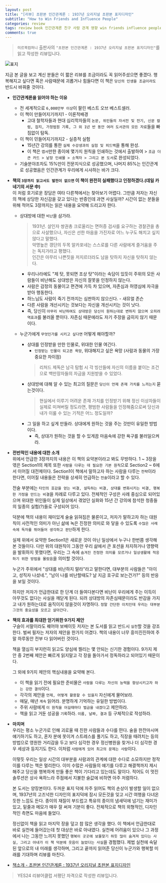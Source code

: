 ```yaml
---  
layout: post  
title: "[리뷰] 초판본 인간관계론 : 1937년 오리지널 초판본 표지디자인"  
subtitle: "How to Win Friends and Influence People"  
categories: review  
tags: review book 인간관계론 친구 사람 관계 영향 win friends influence people
comments: true  
---  
```

  
> `미르북컴퍼니` 출판사의 `"초판본 인간관계론 : 1937년 오리지널 초판본 표지디자인"`를 읽고 작성한 리뷰입니다.  

![표지](https://telegeam.github.io/assets/img/review/2020-04-24-review-book-how-to-win-friends-and-influence-people-1.jpg)  

지금 본 글을 보고 계신 분들은 이 짧은 리뷰를 조금이라도 꼭 읽어주셨으면 좋겠다. 행복해지고 싶다면 혹은 사람때문에 괴롭거나 힘들다면 이 책은 `당신의 인생을 조금이라도` 반드시 바꿔줄 것이다.

* __인간관계론을 읽어야 하는 이유__  
  + 전 세계적으로 `6,000만부 이상`이 팔린 베스트 오브 베스트셀러.
  + 이 책이 만들어지기까지1 - 이론적배경
    - 고대 철학자들과 현대 심리학자들의 `논문, 위인들의 자서전 및 전기, 신문 컬럼, 잡지, 가정법원 기록, 그 외 1년 반 동안 여러 도서관의 모든 자료`들을 빠짐없이 탐독.
  + 이 책이 민들어지기까지2 - 실증적 실험
    - 15년간 강의를 통한 `실제 수강생과의 실험 및 피드백`을 통해 완성. 
    - 이 책은 `엽서`만한 종이에 몇가지 원칙을 인쇄하는 것에서 출발하여 > `조금 더 큰 카드 > 낱장 인쇄물 > 소책자 > 그리고 본 도서`로 완성되었다.
  + 기술분야조차도 15%만이 전문지식으로 성공했으며, 나머지 85%는 인간관계로 성공했음은 인간관계가 우리에게 시사하는 바가 크다.
  
* __책의 `3장까지 읽고서도 발전이 없으면` 이 책이 완전히 실패했다고 인정하겠다.(데일 카네기의 서문 中)__  
  이 처럼 호기로운 장담은 여타 다른책에서는 찾아보기 어렵다. 그만큼 저자는 자신의 책에 상당한 자신감을 갖고 있다는 반증인데 과연 사실일까? 시간이 없는 분들을 위해 적어도 3장까지는 읽은 내용을 요약해 드리고자 한다.

  + 상대방에 대한 `비난`을 삼가라.
    > 1931년. 살인자 쌍권총 크로울리는 면허증 검사를 요구하는 경찰관을 총으로 사살했으나, 자신은 선한 마음을 가진자로 어느 누구도 해치고 싶지 않다고 말했다.  
    > 악명높은 갱단의 두목 알카포네는 스스로를 다른 사람에게 즐거움을 주는 독지가라고 평했다.  
    > 인간은 아무리 나쁜짓을 저지르더라도 남을 탓하지 자신을 탓하지 않는다.   
    - 우리나라에도 "제 탓, 못되면 조상 탓"이라는 속담이 있듯이 주위의 모든 사람들이 비난해도 상대방은 자신의 잘못을 인정하지 않는다.
    - 사람은 감정의 동물이고 편견에 가득 차 있으며, 자존심과 허영심에 자극을 받아 행동한다.
    - 하느님도 사람이 죽기 전까지는 심판하지 않으신다. - 새뮤얼 존슨
    - 다른 사람을 개선시키는 것보다는 자신을 개선시키는 것이 낫다.
    - 즉, 당신이 `아무리 비난하여도 상대방은 당신이 원하는대로 변하지 않으며 오히려 역효과`를 불러올 뿐이다. 자존심 때문에라도 자기 주장을 굽히지 않기 때문이다.
    
  + 누군가에게 `무엇인가를 시키고 싶다면` 어떻게 해야할까?
    - 상대를 인정받을 만한 인물로, 위대한 인물 여긴다.
      * `인정받는 인물이 되고픈 욕망`, 위대해지고 싶은 욕망 (사람과 동물의 가장 중요한 차이점)
      > 리처드 제독은 남극 탐험 시 각 빙산들에 자신의 이름을 붙이는 조건으로 백만장자들의 자금을 지원받을 수 있었다.
    - 상대방에 대해 알 수 있는 최고의 질문은 `당신이 언제 존재 가치를 느끼는지` 묻는것이다.
      > 현실에서 이루기 어려운 존재 가치를 인정받기 위해 정신 이상자들이 실제로 미쳐버릴 정도라면, 평범한 사람들을 인정해줌으로써 당신과 내가 이룰 수 있는 기적은 어느 정도일까?
    - 그 일을 하고 싶게 만들라. 상대에게 원하는 것을 주는 것만이 유일한 방법이다.
      * 즉, 상대가 원하는 것을 할 수 있게끔 마음속에 강한 욕구를 불러일으켜라.

* __전반적인 내용에 대한 소개__  
  위에서 언급한 3장까지의 내용은 이 책의 요약본이라고 봐도 무방하다. 1 ~ 3장을 엮은 Section1의 제목 또한 `사람을 다루는 데 필요한 기본 원칙`으로 Section2 ~ 6에서 이어질 대전제이다. Section1이 책에서 말하고자 하는 사람을 다루는 `전략`이라 한다면, 이어질 내용들은 전략을 상세히 언급하는 `전술`이라고 할 수 있다. 

  전술 부분에는 `타인의 호감을 얻는 비결, 설득하는 비결, 상대를 변화시키는 비결, 행복한 가정을 만드는 비결`을 차례로 다루고 있다. 전체적인 구성은 사례 중심으로 되어있으며 위대한 위인들이 실제 일상에서 겪었던 실화와 15년 간 강의에 참석한 청중들의 일종의 실험(?)들로 구성되어 있다. 
  
  덕분에 책의 내용이 재미있게 술술 읽혀짐은 물론이고, 저자가 말하고자 하는 대원칙이 사전적인 의미가 아닌 삶에 녹은 진정한 의미로 와 닿을 수 있도록 `수많은 사례속에 독자를 뛰어들어 생각하고 판단`하게 한다.

  실제 위에서 요약한 Section1은 새로운 것이 아닌 일상에서 누구나 한번쯤 생각해 본 것들이다. 다만 위의 대원칙이 그동안 우리 삶에서 큰 포션을 차지하거나 영향력을 발휘하지 못했다면, 우리는 그 속에 `숨겨진 진정한 의미를 모르거나 일상생활에 적응하기 위한 방법을 몰랐음`을 의미할 것이다.

  누군가 주위에서 "상대를 비난하지 말라"라고 말한다면, 대부분의 사람들은 "아이고, 성직자 나셨네.", "남이 나를 비난할때도? 날 지금 호구로 보는건가?" 등의 반응을 보일 것이다. 
  
  하지만 저자가 언급한대로 한 단계 더 들여다본다면 비난이 우리에게 주는 이득이 아무것도 없다는 사실을 깨닫게 된다. 되려 상대방의 자존심때문이라도 반감을 가지고 내가 원하는대로 움직이지 않을것이 자명하다. `정말 간단한 이치인데 우리는 대부분 그것의 중요성을 모르고 살아간다.`

* __책의 효과를 최대한 얻기위한 9가지 제안__  
  구슬이 서말이라도 꿰어야 보배이듯 저자는 본 도서를 읽고 반드시 `실천`할 것을 강조한다. 벌써 필자는 저자의 제안을 한가지 어겼다. 책의 내용이 너무 흥미진진하여 주말 하루동안 전부 다 읽어버린 것이다. 
  
  책을 열심히 부지런히 읽고도 양심에 찔리는 몇 안되는 신기한 경험이다. 9가지 제안 중 2번째 제안은 빠르게 읽지말고 각 장을 돌아가서 정독하라고 되어있기 때문이다. 

  그 외에 9가지 제안의 핵심내용을 요약해 본다.
  + 이 책을 읽기 전에 필요한 준비물은 `사람을 다루는 자신의 능력을 향상시키고자 하는 강한 결의`이다.
  + 각각의 제안을 `언제, 어떻게 활용할 수 있을지` 자신에게 물어보라.
  + 매달, 매년 `계속` 읽어라. 분명하게 기억하는 유일한 방법이다.
  + 주위 사람에게 `이 원칙을 어길때마다 벌금을 내겠다`고 제안하라.
  + 책을 읽고 거둔 성공을 `기록`하라. `이름, 날짜, 결과` 등 구체적으로 작성하라.

* __마치며__  
  우리는 평소 누군가로 인해 괴로울 때 친한 사람들과 수다를 떤다. 술을 한잔마시며 얘기하기도 하고, 혼자 분에 못이겨 스트레스를 풀기도 하고, 직장을 때려치는 등의 방법으로 영원한 거리감을 두고 보다 심각한 경우 정신병원을 찾거나 더 심각한 경우 세상과 등지기도 한다. 이처럼 `사람에게 있어 최고의 문제는 사람`이다.
  
  이렇듯 우리는 일상 시간의 대부분을 사람과의 관계에 대한 수다로 소모하지만 정작 이를 다루는 책은 멀리한다. 이미 수많은 사람들의 얘기를 다루고 해결책까지 제시해주고 당신을 행복하게 만들 좋은 책이 기다리고 있는데도 말이다. 적어도 이 멋진 솔루션은 상사 욕하느라 주점에서 지불한 술값에 비하면 아주 저렴하다.

  본 도서는 양장본이다. 두꺼운 표지 덕에 자주 읽어도 책의 손상이 발생할 일이 없으며, 1937년의 고즈넉한 디자인의 표지덕에 잠시 모든것을 잊고 시간 여행을 다녀온듯한 느낌도 든다. 종이의 재질이 부드럽고 특유의 종이의 냄새덕에 넘기는 재미가 있고, 밑줄과 메모가 매우 잘 써져 기분이 좋다. 전체적으로 책의 외형적인, 디자인적인 측면도 마음에 들었다. 

  정신없이 책을 읽고 마지막 장을 덮고 참 많은 생각을 했다. 이 책에서 언급한대로 바로 실천에 들어갔는데 첫 대상은 바로 아내였다. 실천에 어려움이 있으나 그 과정에서 나는 그동안 느끼지 못했던 `행복이 곳곳에 보물찾기 하듯 많이 숨겨져 있다는 사실, 그리고 아내가 이 책 덕분에 웃음이 늘었다는 사실`을 경험했다. 제법 실천에 숙달된 앞으로의 내 미래를 생각하며, 그리고 끝까지 읽어준 당신이 누군가와 행복할 미래를 기대하며 리뷰를 마친다.


* [책소개 - 초판본 인간관계론 : 1937년 오리지널 초판본 표지디자인](http://www.yes24.com/Product/goods/89850541)

> YES24 리뷰어클럽 서평단 자격으로 작성한 리뷰입니다.
